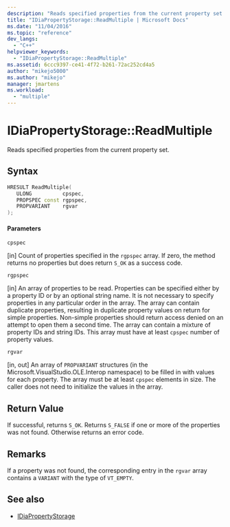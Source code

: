 ```yaml
---
description: "Reads specified properties from the current property set."
title: "IDiaPropertyStorage::ReadMultiple | Microsoft Docs"
ms.date: "11/04/2016"
ms.topic: "reference"
dev_langs:
  - "C++"
helpviewer_keywords:
  - "IDiaPropertyStorage::ReadMultiple"
ms.assetid: 6ccc9397-ce41-4f72-b261-72ac252cd4a5
author: "mikejo5000"
ms.author: "mikejo"
manager: jmartens
ms.workload:
  - "multiple"
---
```

# IDiaPropertyStorage::ReadMultiple
Reads specified properties from the current property set.

## Syntax

```C++
HRESULT ReadMultiple( 
   ULONG          cpspec,
   PROPSPEC const rgpspec,
   PROPVARIANT    rgvar
);
```

#### Parameters
 `cpspec`

[in] Count of properties specified in the `rgpspec` array. If zero, the method returns no properties but does return `S_OK` as a success code.

 `rgpspec`

[in] An array of properties to be read. Properties can be specified either by a property ID or by an optional string name. It is not necessary to specify properties in any particular order in the array. The array can contain duplicate properties, resulting in duplicate property values on return for simple properties. Non-simple properties should return access denied on an attempt to open them a second time. The array can contain a mixture of property IDs and string IDs. This array must have at least `cpspec` number of property values.

 `rgvar`

[in, out] An array of `PROPVARIANT` structures (in the Microsoft.VisualStudio.OLE.Interop namespace) to be filled in with values for each property. The array must be at least `cpspec` elements in size. The caller does not need to initialize the values in the array.

## Return Value
 If successful, returns `S_OK`. Returns `S_FALSE` if one or more of the properties was not found. Otherwise returns an error code.

## Remarks
 If a property was not found, the corresponding entry in the `rgvar` array contains a `VARIANT` with the type of `VT_EMPTY`.

## See also
- [IDiaPropertyStorage](../../debugger/debug-interface-access/idiapropertystorage.md)
